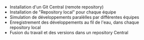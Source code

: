 - Installation d'un Git Central (remote repository)
- Installation de  "Repository local" pour chaque équipe
- Simulation de développements paralèlles par différentes équipes
- Enregistrement des développements au fil de l'eau, dans chaque repository local
- Fusion du travail et des versions dans un repository Central
